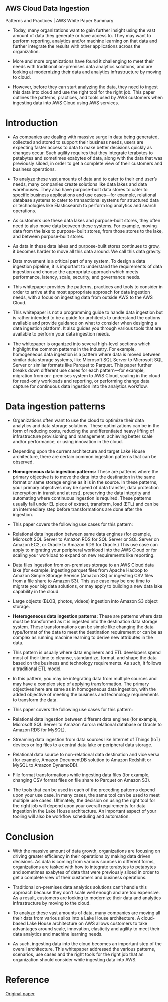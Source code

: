 ## AWS Cloud Data Ingestion
Patterns and Practices | AWS White Paper Summary

* Today, many organizations want to gain further insight using the vast amount of data they generate or have access to. They may want to perform reporting, analytics and/or machine learning on that data and further integrate the results with other applications across the organization. 

* More and more organizations have found it challenging to meet their needs with traditional on-premises data analytics solutions, and are looking at modernizing their data and analytics infrastructure by moving to cloud. 

* However, before they can start analyzing the data, they need to ingest this data into cloud and use the right tool for the right job. This paper outlines the patterns, practices, and tools used by AWS customers when ingesting data into AWS Cloud using AWS services.

# Introduction

* As companies are dealing with massive surge in data being generated, collected and stored to support their business needs, users are expecting faster access to data to make better decisions quickly as changes occur. Such agility requires that they integrate terabytes to petabytes and sometimes exabytes of data, along with the data that was previously siloed, in order to get a complete view of their customers and business operations.

* To analyze these vast amounts of data and to cater to their end user’s needs, many companies create solutions like data lakes and data warehouses. They also have purpose-built data stores to cater to specific business applications and use cases—for example, relational database systems to cater to transactional systems for structured data or technologies like Elasticsearch to perform log analytics and search operations.

* As customers use these data lakes and purpose-built stores, they often need to also move data between these systems. For example, moving data from the lake to purpose- built stores, from those stores to the lake, and between purpose-built stores.

* As data in these data lakes and purpose-built stores continues to grow, it becomes harder to move all this data around. We call this data gravity.

* Data movement is a critical part of any system. To design a data ingestion pipeline, it is important to understand the requirements of data ingestion and choose the appropriate approach which meets performance, latency, scale, security, and governance needs.

* This whitepaper provides the patterns, practices and tools to consider in order to arrive at the most appropriate approach for data ingestion needs, with a focus on ingesting data from outside AWS to the AWS Cloud. 

* This whitepaper is not a programming guide to handle data ingestion but is rather intended to be a guide for architects to understand the options available and provide guidance on what to consider when designing a data ingestion platform. It also guides you through various tools that are available to perform your data ingestion needs.

* The whitepaper is organized into several high-level sections which highlight the common patterns in the industry. For example, homogeneous data ingestion is a pattern where data is moved between similar data storage systems, like Microsoft SQL Server to Microsoft SQL Server or similar formats like Parquet to Parquet. This paper further breaks down different use cases for each pattern—for example, migration from on- premises system to AWS Cloud, scaling in the cloud for read-only workloads and reporting, or performing change data capture for continuous data ingestion into the analytics workflow.

# Data ingestion patterns

* Organizations often want to use the cloud to optimize their data analytics and data storage solutions. These optimizations can be in the form of reducing costs, reducing the undifferentiated heavy lifting of infrastructure provisioning and management, achieving better scale and/or performance, or using innovation in the cloud.

* Depending upon the current architecture and target Lake House architecture, there are certain common ingestion patterns that can be observed.

 * **Homogeneous data ingestion patterns:** These are patterns where the primary objective is to move the data into the destination in the same format or same storage engine as it is in the source. In these patterns, your primary objectives may be speed of data transfer, data protection (encryption in transit and at rest), preserving the data integrity and automating where continuous ingestion is required. These patterns usually fall under EL piece of extract, transform, load (ETL) and can be an intermediary step before transformations are done after the ingestion.

* This paper covers the following use cases for this pattern:

 * Relational data ingestion between same data engines (for example, Microsoft SQL Server to Amazon RDS for SQL Server or SQL Server on Amazon EC2, or Oracle to Amazon RDS for Oracle.) This use case can apply to migrating your peripheral workload into the AWS Cloud or for scaling your workload to expand on new requirements like reporting.

 * Data files ingestion from on-premises storage to an AWS Cloud data lake (for example, ingesting parquet files from Apache Hadoop to Amazon Simple Storage Service (Amazon S3) or ingesting CSV files from a file share to Amazon S3). This use case may be one time to migrate your big data solutions, or may apply to building a new data lake capability in the cloud.

 * Large objects (BLOB, photos, videos) ingestion into Amazon S3 object storage.

  * **Heterogeneous data ingestion patterns:** These are patterns where data must be transformed as it is ingested into the destination data storage system. These transformations can be simple like changing the data type/format of the data to meet the destination requirement or can be as complex as running machine learning to derive new attributes in the data. 

* This pattern is usually where data engineers and ETL developers spend most of their time to cleanse, standardize, format, and shape the data based on the business and technology requirements. As such, it follows a traditional ETL model. 

* In this pattern, you may be integrating data from multiple sources and may have a complex step of applying transformation. The primary objectives here are same as in homogeneous data ingestion, with the added objective of meeting the business and technology requirements to transform the data.

* This paper covers the following use cases for this pattern:

 * Relational data ingestion between different data engines (for example, Microsoft SQL Server to Amazon Aurora relational database or Oracle to Amazon RDS for MySQL).

 * Streaming data ingestion from data sources like Internet of Things (IoT) devices or log files to a central data lake or peripheral data storage.

 * Relational data source to non-relational data destination and vice versa (for example, Amazon DocumentDB solution to Amazon Redshift or MySQL to Amazon DynamoDB).
 
 * File format transformations while ingesting data files (for example, changing CSV format files on file share to Parquet on Amazon S3).

* The tools that can be used in each of the preceding patterns depend upon your use case. In many cases, the same tool can be used to meet multiple use cases. Ultimately, the decision on using the right tool for the right job will depend upon your overall requirements for data ingestion in the Lake House architecture. An important aspect of your tooling will also be workflow scheduling and automation.


# Conclusion

* With the massive amount of data growth, organizations are focusing on driving greater efficiency in their operations by making data driven decisions. As data is coming from various sources in different forms, organizations are tasked with how to integrate terabytes to petabytes and sometimes exabytes of data that were previously siloed in order to get a complete view of their customers and business operations. 

* Traditional on-premises data analytics solutions can’t handle this approach because they don’t scale well enough and are too expensive. As a result, customers are looking to modernize their data and analytics infrastructure by moving to the cloud.

* To analyze these vast amounts of data, many companies are moving all their data from various silos into a Lake House architecture. A cloud-based Lake House architecture on AWS allows customers to take advantages around scale, innovation, elasticity and agility to meet their data analytics and machine learning needs. 

* As such, ingesting data into the cloud becomes an important step of the overall architecture. This whitepaper addressed the various patterns, scenarios, use cases and the right tools for the right job that an organization should consider while ingesting data into AWS.

# Reference

[Original paper](https://d1.awsstatic.com/whitepapers/aws-cloud-data-ingestion-patterns-practices.pdf?did=wp_card&trk=wp_card)